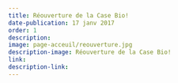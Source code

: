 ```yaml
---
title: Réouverture de la Case Bio!
date-publication: 17 janv 2017
order: 1
description:
image: page-acceuil/reouverture.jpg
description-image: Réouverture de la Case Bio!
link: 
description-link: 
---
```

